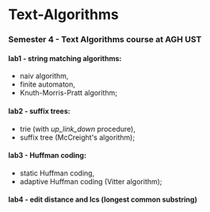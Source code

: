 # Text-Algorithms
### Semester 4 - Text Algorithms course at AGH UST

#### lab1 - string matching algorithms:
 - naiv algorithm,
 - finite automaton,
 - Knuth-Morris-Pratt algorithm;
#### lab2 - suffix trees:
 - trie (with *up_link_down* procedure),
 - suffix tree (McCreight's algorithm);
#### lab3 - Huffman coding:
 - static Huffman coding,
 - adaptive Huffman coding (Vitter algorithm);
#### lab4 - edit distance and lcs (longest common substring)
